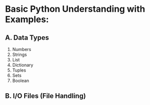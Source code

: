 # Basic Python Understanding with Examples:

## A. Data Types
1. Numbers
2. Strings
3. List
4. Dictionary
5. Tuples
6. Sets
7. Boolean

## B. I/O Files (File Handling)
